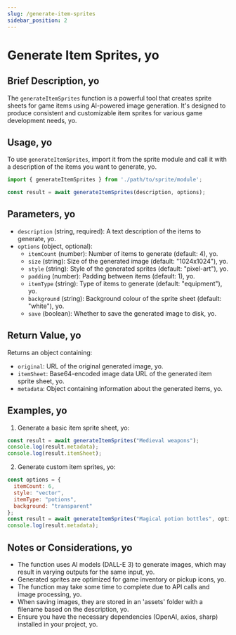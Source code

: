 ```yaml
---
slug: /generate-item-sprites
sidebar_position: 2
---
```


# Generate Item Sprites, yo

## Brief Description, yo

The `generateItemSprites` function is a powerful tool that creates sprite sheets for game items using AI-powered image generation. It's designed to produce consistent and customizable item sprites for various game development needs, yo.

## Usage, yo

To use `generateItemSprites`, import it from the sprite module and call it with a description of the items you want to generate, yo.

```javascript
import { generateItemSprites } from './path/to/sprite/module';

const result = await generateItemSprites(description, options);
```

## Parameters, yo

- `description` (string, required): A text description of the items to generate, yo.
- `options` (object, optional):
  - `itemCount` (number): Number of items to generate (default: 4), yo.
  - `size` (string): Size of the generated image (default: "1024x1024"), yo.
  - `style` (string): Style of the generated sprites (default: "pixel-art"), yo.
  - `padding` (number): Padding between items (default: 1), yo.
  - `itemType` (string): Type of items to generate (default: "equipment"), yo.
  - `background` (string): Background colour of the sprite sheet (default: "white"), yo.
  - `save` (boolean): Whether to save the generated image to disk, yo.

## Return Value, yo

Returns an object containing:
- `original`: URL of the original generated image, yo.
- `itemSheet`: Base64-encoded image data URL of the generated item sprite sheet, yo.
- `metadata`: Object containing information about the generated items, yo.

## Examples, yo

1. Generate a basic item sprite sheet, yo:
```javascript
const result = await generateItemSprites("Medieval weapons");
console.log(result.metadata);
console.log(result.itemSheet);
```

2. Generate custom item sprites, yo:
```javascript
const options = {
  itemCount: 6,
  style: "vector",
  itemType: "potions",
  background: "transparent"
};
const result = await generateItemSprites("Magical potion bottles", options);
console.log(result.metadata);
```

## Notes or Considerations, yo

- The function uses AI models (DALL-E 3) to generate images, which may result in varying outputs for the same input, yo.
- Generated sprites are optimized for game inventory or pickup icons, yo.
- The function may take some time to complete due to API calls and image processing, yo.
- When saving images, they are stored in an 'assets' folder with a filename based on the description, yo.
- Ensure you have the necessary dependencies (OpenAI, axios, sharp) installed in your project, yo.